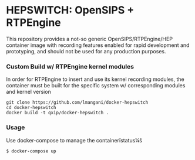 # HEPSWITCH: OpenSIPS + RTPEngine
This repository provides a not-so generic OpenSIPS/RTPEngine/HEP container image with recording features enabled for rapid development and prototyping, and should not be used for any production purposes.

<!--
### Quick Start
Automated builds of the image are available on [DockerHub](https://hub.docker.com/r/qxip/homer-hepswitch)
```sh
$ docker pull qxip/docker-hepswitch
```
-->

### Custom Build w/ RTPEngine kernel modules
In order for RTPEngine to insert and use its kernel recording modules, the container must be built for the specific system w/ corresponding modules and kernel version
```
git clone https://github.com/lmangani/docker-hepswitch
cd docker-hepswitch
docker build -t qxip/docker-hepswitch .
```

### Usage
Use docker-compose to manage the containerïstatus¼š
```sh
$ docker-compose up
```

